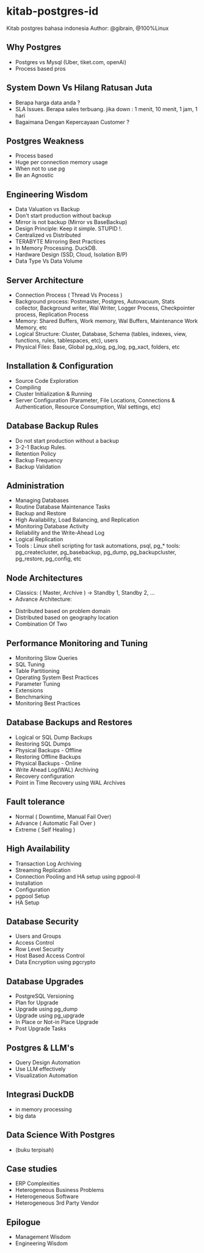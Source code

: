 
# kitab-postgres-id
Kitab postgres bahasa indonesia
Author: @gibrain, @100%Linux

## Why Postgres
* Postgres vs Mysql (Uber, tiket.com, openAi)
* Process based pros

## System Down Vs Hilang Ratusan Juta
* Berapa harga data anda ?
* SLA Issues. Berapa sales terbuang. jika down : 1 menit, 10 menit, 1 jam, 1 hari
* Bagaimana Dengan Kepercayaan Customer ? 

## Postgres Weakness
* Process based
* Huge per connection memory usage
* When not to use pg
* Be an Agnostic
 
## Engineering Wisdom
* Data Valuation vs Backup 
* Don't start production without backup
* Mirror is not backup (Mirror vs BaseBackup)
* Design Principle: Keep it simple. STUPID !.
* Centralized vs Distributed
* TERABYTE Mirroring Best Practices
* In Memory Processing. DuckDB. 
* Hardware Design (SSD, Cloud, Isolation B/P)
* Data Type Vs Data Volume

## Server Architecture 
* Connection Process ( Thread Vs Process )
* Background process: Postmaster, Postgres, Autovacuum, Stats collector, Background writer, Wal Writer,  Logger Process, Checkpointer process, Replication Process
* Memory: Shared Buffers, Work memory, Wal Buffers, Maintenance Work Memory, etc
* Logical Structure: Cluster, Database, Schema (tables, indexes, view, functions, rules, tablespaces, etc), users
* Physical Files: Base, Global pg_xlog, pg_log, pg_xact, folders, etc

## Installation & Configuration
* Source Code Exploration 
* Compiling
* Cluster Initialization & Running
* Server Configuration (Parameter, File Locations, Connections & Authentication, Resource Consumption, Wal settings, etc) 

## Database Backup Rules
* Do not start production without a backup
* 3-2-1 Backup Rules.
* Retention Policy
* Backup Frequency
* Backup Validation

## Administration 
* Managing Databases
* Routine Database Maintenance Tasks
* Backup and Restore
* High Availability, Load Balancing, and Replication
* Monitoring Database Activity
* Reliability and the Write-Ahead Log
* Logical Replication
* Tools : Linux shell scripting for task automations, psql, pg_* tools: pg_createcluster, pg_basebackup, pg_dump, pg_backupcluster, pg_restore, pg_config, etc


## Node Architectures
* Classics: ( Master, Archive ) -> Standby 1, Standby 2, …
* Advance Architecture: 
- Distributed based on problem domain
- Distributed based on geography location
- Combination Of Two

## Performance Monitoring and Tuning
* Monitoring Slow Queries
* SQL Tuning
* Table Partitioning
* Operating System Best Practices
* Parameter Tuning
* Extensions
* Benchmarking
* Monitoring Best Practices 

## Database Backups and Restores
* Logical or SQL Dump Backups
* Restoring SQL Dumps
* Physical Backups - Offline
* Restoring Offline Backups
* Physical Backups - Online
* Write Ahead Log(WAL) Archiving
* Recovery configuration
* Point in Time Recovery using WAL Archives

## Fault tolerance
* Normal ( Downtime, Manual Fail Over)
* Advance ( Automatic Fail Over )
* Extreme ( Self Healing )
 
## High Availability
* Transaction Log Archiving 
* Streaming Replication
* Connection Pooling and HA setup using pgpool-II
* Installation
* Configuration
* pgpool Setup
* HA Setup
 
## Database Security
* Users and Groups
* Access Control
* Row Level Security 
* Host Based Access Control
* Data Encryption using pgcrypto
 
## Database Upgrades
* PostgreSQL Versioning
* Plan for Upgrade
* Upgrade using pg_dump
* Upgrade using pg_upgrade
* In Place or Not-in Place Upgrade
* Post Upgrade Tasks

## Postgres & LLM's
* Query Design Automation
* Use LLM effectively
* Visualization Automation

## Integrasi DuckDB
* in memory processing
* big data
 
## Data Science With Postgres
* (buku terpisah)
  
## Case studies 
* ERP Complexities
* Heterogeneous Business Problems
* Heterogeneous Software
* Heterogeneous 3rd Party Vendor 



## Epilogue
* Management Wisdom
* Engineering Wisdom 

